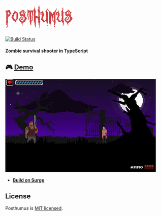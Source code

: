 # ![Posthumus](./src/assets/images/logo.png) 
[![Build Status](https://travis-ci.org/praghus/posthumus.svg?branch=master)](https://travis-ci.org/praghus/posthumus)
#### Zombie survival shooter in TypeScript

## :video_game: [Demo](https://posthumus.surge.sh/)
[![Gameplay](./src/assets/images/capture.gif)](https://posthumus.surge.sh/)


* **[Build on Surge](https://posthumus.surge.sh/)**

## License

Posthumus is [MIT licensed](./LICENSE).
